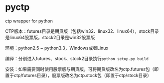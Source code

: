 pyctp
=====

ctp wrapper for python

CTP版本：futures目录是期货版（包括win32、linux32、linux64），stock目录是linux64股票版，stock2目录是win32股票版

环境：python2.5 ~ python3.3，Windows或者Linux

编译：分别进入futures、stock、stock2目录执行`python setup.py build`

安装：如果需要同时使用股票版与期货版，可将期货版改名为ctp.futures包（即置于ctp/futures目录），股票版改名为ctp.stock包（即置于ctp/stock目录）
